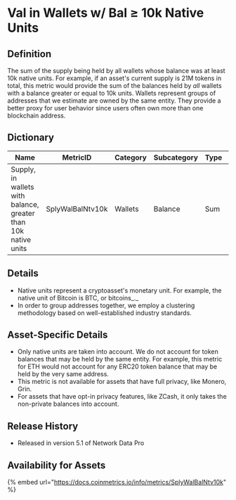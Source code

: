 # Val in Wallets w/ Bal ≥ 10k Native Units

## Definition <a href="#definition" id="definition"></a>

The sum of the supply being held by all wallets whose balance was at least 10k native units. For example, if an asset's current supply is 21M tokens in total, this metric would provide the sum of the balances held by _all_ wallets with a balance greater or equal to 10k units. Wallets represent groups of addresses that we estimate are owned by the same entity. They provide a better proxy for user behavior since users often own more than one blockchain address.

## Dictionary <a href="#dictionary" id="dictionary"></a>



| Name                                                           | MetricID         | Category | Subcategory | Type | Unit         | Interval |
| -------------------------------------------------------------- | ---------------- | -------- | ----------- | ---- | ------------ | -------- |
| Supply, in wallets with balance, greater than 10k native units | SplyWalBalNtv10k | Wallets  | Balance     | Sum  | Native units | 1 day    |

## Details <a href="#details" id="details"></a>

* Native units represent a cryptoasset's monetary unit. For example, the native unit of Bitcoin is BTC, or bitcoins_._&#x20;
* In order to group addresses together, we employ a clustering methodology based on well-established industry standards.

## Asset-Specific Details <a href="#asset-specific-details" id="asset-specific-details"></a>

* Only native units are taken into account. We do not account for token balances that may be held by the same entity. For example, this metric for ETH would not account for any ERC20 token balance that may be held by the very same address.
* This metric is not available for assets that have full privacy, like Monero, Grin.
* For assets that have opt-in privacy features, like ZCash, it only takes the non-private balances into account.

## Release History <a href="#release-history" id="release-history"></a>

* Released in version 5.1 of Network Data Pro

## **Availability for Assets** <a href="#availability-for-assets" id="availability-for-assets"></a>

{% embed url="https://docs.coinmetrics.io/info/metrics/SplyWalBalNtv10k" %}
